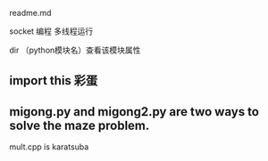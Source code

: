 readme.md

socket 编程
多线程运行

dir （python模块名）查看该模块属性

import this 彩蛋
--------------------

migong.py and migong2.py are two ways to solve the maze problem.
----------------------------
mult.cpp is karatsuba
